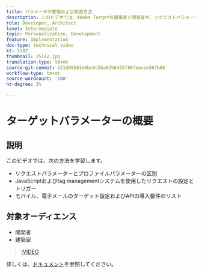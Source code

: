 ```yaml
---
title: パラメータの管理および実装方法
description: このビデオでは、Adobe Targetの建築家と開発者が、リクエストパラメーターとプロファイルパラメーターの違いを区別し、JavaScriptとtag managementシステムを使用してリクエストを設定およびトリガーする方法、およびモバイル、電子メールのターゲット設定とAPIの導入要件を理解しています。
role: Developer, Architect
level: Intermediate
topic: Personalization, Development
feature: Implementation
doc-type: technical video
kt: 5382
thumbnail: 35142.jpg
translation-type: tm+mt
source-git-commit: b21d69b01e6bc6d2ba93b6425f86feacee567b06
workflow-type: tm+mt
source-wordcount: '108'
ht-degree: 3%

---
```



# ターゲットパラメーターの概要

## 説明

このビデオでは、次の方法を学習します。

* リクエストパラメーターとプロファイルパラメーターの区別
* JavaScriptおよびtag managementシステムを使用したリクエストの設定とトリガー
* モバイル、電子メールのターゲット設定およびAPIの導入要件のリスト

## 対象オーディエンス

* 開発者
* 建築家

>[!VIDEO](https://video.tv.adobe.com/v/35142/?quality=12)

詳しくは、[ドキュメント](https://docs.adobe.com/content/help/en/target/using/implement-target/implementing-target.html)を参照してください。
